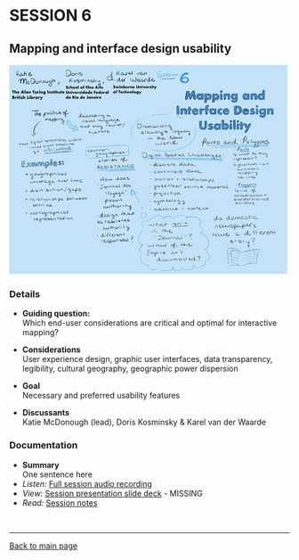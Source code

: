 # SESSION 6
## Mapping and interface design usability
 ![graphic recording session 6](../images/graphic-recording-session6.png)

### Details
- **Guiding question:**  
  Which end-user considerations are critical and optimal for interactive mapping?

-	**Considerations**  
  User experience design, graphic user interfaces, data transparency, legibility, cultural geography, geographic power dispersion

-	**Goal**  
  Necessary and preferred usability features  

-	**Discussants**  
  Katie McDonough (lead), Doris Kosminsky & Karel van der Waarde


### Documentation  
- **Summary**  
  One sentence here  
- *Listen:* [Full session audio recording](audio/session6.MP3)   
- *View:* [Session presentation slide deck](link) - MISSING  
- *Read:* [Session notes](https://docs.google.com/document/d/196V79SznVOMz-1G63dCI5LCIg0iVKNmMWCP2aSaxHw0/edit?usp=sharing)  

&nbsp;

------------------------------

[Back to main page](/empire/)
